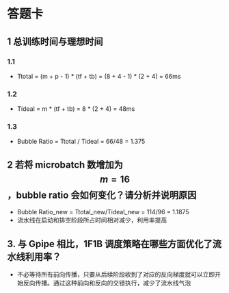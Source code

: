 # 答题卡

## 1 总训练时间与理想时间

### 1.1
- Ttotal = (m + p - 1) * (tf + tb) = (8 + 4 - 1) * (2 + 4) = 66ms

### 1.2
- Tideal = m * (tf + tb) = 8 * (2 + 4) = 48ms

### 1.3
- Bubble Ratio = Ttotal / Tideal = 66/48 = 1.375

## 2 若将 microbatch 数增加为 $$m = 16$$，bubble ratio 会如何变化？请分析并说明原因
- Bubble Ratio_new = Ttotal_new/Tideal_new = 114/96 = 1.1875
- 流水线在启动和排空阶段所占时间相对减少，利用率提高

## 3. 与 Gpipe 相比，1F1B 调度策略在哪些方面优化了流水线利用率？
- 不必等待所有前向传播，只要从后续阶段收到了对应的反向梯度就可以立即开始反向传播。通过这种前向和反向的交错执行，减少了流水线气泡
